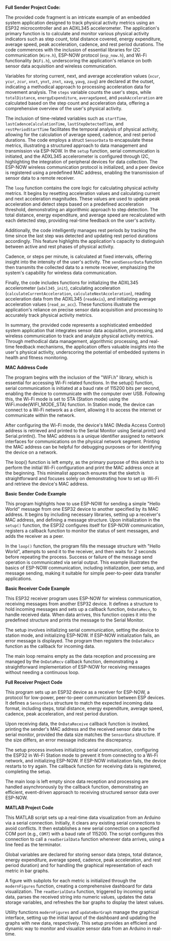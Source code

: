 **Full Sender Project Code:**

The provided code fragment is an intricate example of an embedded system application designed to track physical 
activity metrics using an ESP32 microcontroller and an ADXL345 accelerometer. The application's primary 
function is to calculate and monitor various physical activity indicators such as step count, total distance covered, 
energy expenditure, average speed, peak acceleration, cadence, and rest period durations. The code commences 
with the inclusion of essential libraries for I2C communication (`Wire.h`), ESP-NOW protocol (`esp_now.h`), 
and Wi-Fi functionality (`WiFi.h`), underscoring the application's reliance on both sensor data acquisition and 
wireless communication.

Variables for storing current, next, and average acceleration values (`xcur`, `ycur`, `zcur`, `xnxt`, `ynxt`, `znxt`, 
`xavg`, `yavg`, `zavg`) are declared at the outset, indicating a methodical approach to processing acceleration data 
for movement analysis. The `steps` variable counts the user's steps, while `totalDistance`, `energyExpenditure`, 
`averageSpeed`, and `peakAcceleration` are calculated based on the step count and acceleration data, offering a 
comprehensive overview of the user's physical activity.

The inclusion of time-related variables such as `startTime`, `lastCadenceCalculationTime`, 
`lastStepDetectedTime`, and `restPeriodStartTime` facilitates the temporal analysis of physical activity, allowing 
for the calculation of average speed, cadence, and rest period durations. The code employs a struct `SensorData` 
to encapsulate these metrics, illustrating a structured approach to data management and transmission via ESP-NOW.
In the `setup` function, serial communication is initiated, and the ADXL345 accelerometer is configured through 
I2C, highlighting the integration of peripheral devices for data collection. The ESP-NOW wireless communication 
protocol is initialized, and a peer device is registered using a predefined MAC address, enabling the transmission 
of sensor data to a remote receiver.

The `loop` function contains the core logic for calculating physical activity metrics. It begins by resetting 
acceleration values and calculating current and next acceleration magnitudes. These values are used to update 
peak acceleration and detect steps based on a predefined acceleration threshold, demonstrating an algorithmic 
approach to step detection. The total distance, energy expenditure, and average speed are recalculated with each 
detected step, providing real-time feedback on the user's activity.

Additionally, the code intelligently manages rest periods by tracking the time since the last step was detected and 
updating rest period durations accordingly. This feature highlights the application's capacity to distinguish 
between active and rest phases of physical activity.

Cadence, or steps per minute, is calculated at fixed intervals, offering insight into the intensity of the user's activity. 
The `sendSensorData` function then transmits the collected data to a remote receiver, emphasizing the system's 
capability for wireless data communication.

Finally, the code includes functions for initializing the ADXL345 accelerometer (`adxl345_init`), calculating 
acceleration (`calculateCurrentAcceleration`, `calculateNextAcceleration`), reading acceleration data from the 
ADXL345 (`readAxis`), and initializing average acceleration values (`read_av_acc`). These functions illustrate 
the application's reliance on precise sensor data acquisition and processing to accurately track physical activity 
metrics.

In summary, the provided code represents a sophisticated embedded system application that integrates sensor data 
acquisition, processing, and wireless communication to track and analyze physical activity metrics. Through 
methodical data management, algorithmic processing, and real-time feedback mechanisms, the application offers 
valuable insights into the user's physical activity, underscoring the potential of embedded systems in health and 
fitness monitoring.

**MAC Address Code**

The program begins with the inclusion of the "WiFi.h" library, which is essential for accessing Wi-Fi related 
functions. In the setup() function, serial communication is initiated at a baud rate of 115200 bits per second, 
enabling the device to communicate with the computer over USB. Following this, the Wi-Fi mode is set to STA 
(Station mode) using the WiFi.mode(WIFI_MODE_STA) function. In Station mode, the device can connect to a 
Wi-Fi network as a client, allowing it to access the internet or communicate within the network.

After configuring the Wi-Fi mode, the device's MAC (Media Access Control) address is retrieved and printed to 
the Serial Monitor using Serial.print() and Serial.println(). The MAC address is a unique identifier assigned to 
network interfaces for communications on the physical network segment. Printing the MAC address can be helpful 
for debugging purposes or for identifying the device on a network.

The loop() function is left empty, as the primary purpose of this sketch is to perform the initial Wi-Fi configuration 
and print the MAC address once at the beginning. This minimalist approach ensures that the sketch is 
straightforward and focuses solely on demonstrating how to set up Wi-Fi and retrieve the device's MAC address.

**Basic Sender Code Example**

This program highlights how to use ESP-NOW for sending a simple "Hello World" message from one ESP32 
device to another specified by its MAC address. It begins by including necessary libraries, setting up a receiver's 
MAC address, and defining a message structure. Upon initialization in the `setup()` function, the ESP32 
configures itself for ESP-NOW communication, registers a callback function to monitor the status of sent 
messages, and adds the receiver as a peer. 

In the `loop()` function, the program fills the message structure with "Hello World", attempts to send it to the 
receiver, and then waits for 2 seconds before repeating the process. Success or failure of the message send 
operation is communicated via serial output. This example illustrates the basics of ESP-NOW communication, 
including initialization, peer setup, and message sending, making it suitable for simple peer-to-peer data transfer 
applications.

**Basic Receiver Code Example**

This ESP32 receiver program uses ESP-NOW for wireless communication, receiving messages from another 
ESP32 device. It defines a structure to hold incoming messages and sets up a callback function, `OnDataRecv`, 
to handle received data. When data arrives, this function copies it into the predefined structure and prints the 
message to the Serial Monitor.

The setup involves initializing serial communication, setting the device to station mode, and initializing ESP-NOW. If ESP-NOW initialization fails, an error message is displayed. The program then registers the 
`OnDataRecv` function as the callback for incoming data.

The main loop remains empty as the data reception and processing are managed by the `OnDataRecv` callback 
function, demonstrating a straightforward implementation of ESP-NOW for receiving messages without needing 
a continuous loop.

**Full Receiver Project Code**

This program sets up an ESP32 device as a receiver for ESP-NOW, a protocol for low-power, peer-to-peer 
communication between ESP devices. It defines a `SensorData` structure to match the expected incoming data 
format, including steps, total distance, energy expenditure, average speed, cadence, peak acceleration, and rest 
period duration.

Upon receiving data, the `OnDataReceive` callback function is invoked, printing the sender's MAC address and 
the received sensor data to the serial monitor, provided the data size matches the `SensorData` structure. If the 
size differs, an error message indicates the discrepancy.

The setup process involves initializing serial communication, configuring the ESP32 in Wi-Fi Station mode to 
prevent it from connecting to a Wi-Fi network, and initializing ESP-NOW. If ESP-NOW initialization fails, the 
device restarts to try again. The callback function for receiving data is registered, completing the setup.

The main loop is left empty since data reception and processing are handled asynchronously by the callback 
function, demonstrating an efficient, event-driven approach to receiving structured sensor data over ESP-NOW.

**MATLAB Project Code**

This MATLAB script sets up a real-time data visualization from an Arduino via a serial connection. Initially, it 
clears any existing serial connections to avoid conflicts. It then establishes a new serial connection on a specified 
COM port (e.g., `COM7`) with a baud rate of 115200. The script configures this connection to call a 
`readSerialData` function whenever data arrives, using a line feed as the terminator.

Global variables are declared for storing sensor data (steps, total distance, energy expenditure, average speed, 
cadence, peak acceleration, and rest period duration) and for handling the graphical representation of each metric 
in bar graphs.

A figure with subplots for each metric is initialized through the `modernFigures` function, creating a 
comprehensive dashboard for data visualization. The `readSerialData` function, triggered by incoming serial data, 
parses the received string into numeric values, updates the data storage variables, and refreshes the bar graphs to 
display the latest values.

Utility functions `modernFigures` and `updateBarGraph` manage the graphical interface, setting up the initial 
layout of the dashboard and updating the graphs with new data, respectively. This setup provides an efficient and 
dynamic way to monitor and visualize sensor data from an Arduino in real-time.
